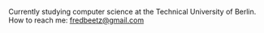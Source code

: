 Currently studying computer science at the Technical University of Berlin.  
How to reach me: fredbeetz@gmail.com
